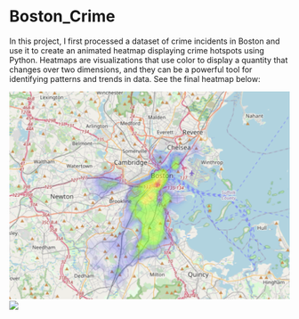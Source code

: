 # Boston_Crime

In this project, I first processed a dataset of crime incidents in Boston and use it to create an animated heatmap displaying crime hotspots using Python. Heatmaps are visualizations that use color to display a quantity that changes over two dimensions, and they can be a powerful tool for identifying patterns and trends in data. See the final heatmap below:


![Boston!](https://github.com/chens28/Boston_Crime/blob/main/Boston.PNG)
<img src="Assets/icon.png" width="200">
